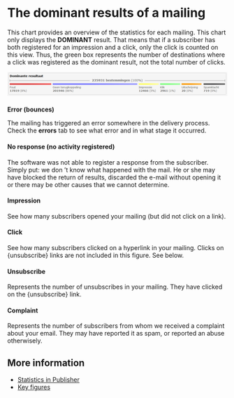 # The dominant results of a mailing

This chart provides an overview of the statistics for each mailing. This
chart only displays the **DOMINANT** result. That means that if a
subscriber has both registered for an impression and a click, only the
click is counted on this view. Thus, the green box represents the number
of destinations where a click was registered as the dominant result, not
the total number of clicks.

![](../images/sjabloon_clip_image001.png)

####
**Error (bounces)**

The mailing has triggered an error somewhere in the delivery process.
Check the **errors** tab to see what error and in what stage it
occurred.

#### **No response** (no activity registered)

The software was not able to register a response from the subscriber.
Simply put: we don ’t know what happened with the mail. He or she may
have blocked the return of results, discarded the e-mail without opening
it or there may be other causes that we cannot determine.

#### **Impression**

See how many subscribers opened your mailing (but did not click on a
link).

#### **Click**

See how many subscribers clicked on a hyperlink in your mailing. Clicks
on {unsubscribe} links are not included in this figure. See below.

#### **Unsubscribe**

Represents the number of unsubscribes in your mailing. They have clicked
on the {unsubscribe} link.

#### **Complaint**

Represents the number of subscribers from whom we received a complaint
about your email. They may have reported it as spam, or reported an
abuse otherwisely.

## More information

* [Statistics in Publisher](./statistics)
* [Key figures](./statistics-key-figures)
